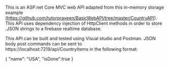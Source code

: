 This is an ASP.net Core MVC web API adapted from this in-memory storage example (https://github.com/tutorpraveen/BasicWebAPI/tree/master/CountryAPI).
This API uses dependency injection of HttpClient methods in order to store .JSON strings to a firebase realtime database.

This API can be built and tested using Visual studio and Postman. JSON body post commands can be sent to https://localhost:7219/api/CountryItems in the following format:

{
  "name": "USA",
  "isDone":true
}
